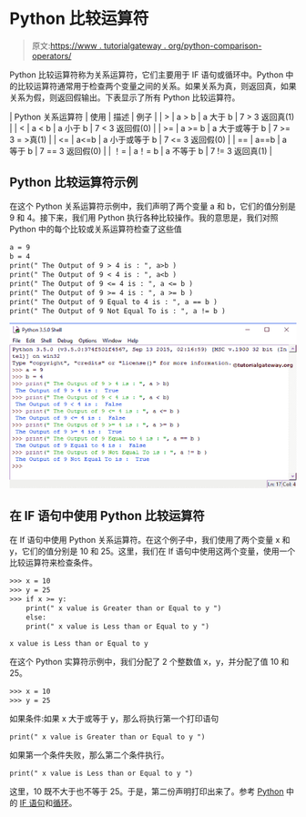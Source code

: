# Python 比较运算符

> 原文:[https://www . tutorialgateway . org/python-comparison-operators/](https://www.tutorialgateway.org/python-comparison-operators/)

Python 比较运算符称为关系运算符，它们主要用于 IF 语句或循环中。Python 中的比较运算符通常用于检查两个变量之间的关系。如果关系为真，则返回真，如果关系为假，则返回假输出。下表显示了所有 Python 比较运算符。

| Python 关系运算符 | 使用 | 描述 | 例子 |
| > | a > b | a 大于 b | 7 > 3 返回真(1) |
| < | a < b | a 小于 b | 7 < 3 返回假(0) |
| >= | a >= b | a 大于或等于 b | 7 >= 3 = >真(1) |
| <= | a<=b | a 小于或等于 b | 7 <= 3 返回假(0) |
| == | a==b | a 等于 b | 7 == 3 返回假(0) |
| ！= | a！= b | a 不等于 b | 7 != 3 返回真(1) |

## Python 比较运算符示例

在这个 Python 关系运算符示例中，我们声明了两个变量 a 和 b，它们的值分别是 9 和 4。接下来，我们用 Python 执行各种比较操作。我的意思是，我们对照 Python 中的每个比较或关系运算符检查了这些值

```
a = 9
b = 4
print(" The Output of 9 > 4 is : ", a>b )
print(" The Output of 9 < 4 is : ", a<b )
print(" The Output of 9 <= 4 is : ", a <= b )
print(" The Output of 9 >= 4 is : ", a >= b )
print(" The Output of 9 Equal to 4 is : ", a == b )
print(" The Output of 9 Not Equal To is : ", a != b )
```

![Python Comparison Operators 1](img/263507ef96f3ad0a00da28d9d945d215.png)

## 在 IF 语句中使用 Python 比较运算符

在 If 语句中使用 Python 关系运算符。在这个例子中，我们使用了两个变量 x 和 y，它们的值分别是 10 和 25。这里，我们在 If 语句中使用这两个变量，使用一个比较运算符来检查条件。

```
>>> x = 10
>>> y = 25
>>> if x >= y:
	print(" x value is Greater than or Equal to y ")
    else:
	print(" x value is Less than or Equal to y ")
```

```
x value is Less than or Equal to y
```

在这个 Python 实算符示例中，我们分配了 2 个整数值 x，y，并分配了值 10 和 25。

```
>>> x = 10
>>> y = 25
```

如果条件:如果 x 大于或等于 y，那么将执行第一个打印语句

```
print(" x value is Greater than or Equal to y ")
```

如果第一个条件失败，那么第二个条件执行。

```
print(" x value is Less than or Equal to y ")
```

这里，10 既不大于也不等于 25。于是，第二份声明打印出来了。参考 [Python](https://www.tutorialgateway.org/python-tutorial/) 中的 [IF 语句](https://www.tutorialgateway.org/python-if-statement/)和[循环](https://www.tutorialgateway.org/python-for-loop/)。